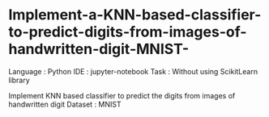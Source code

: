 # Implement-a-KNN-based-classifier-to-predict-digits-from-images-of-handwritten-digit-MNIST-
Language : Python
IDE : jupyter-notebook
Task : Without using ScikitLearn library

Implement KNN based classifier to predict the digits from images of handwritten digit
Dataset : MNIST
